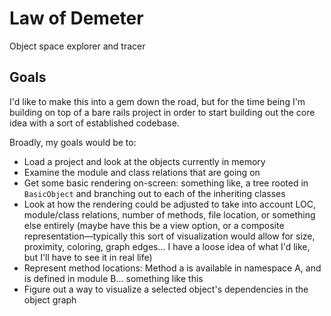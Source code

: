# Law of Demeter
Object space explorer and tracer

## Goals

I'd like to make this into a gem down the road, but for the time being I'm building on top of a bare rails project in order to start building out the core idea with a sort of established codebase.

Broadly, my goals would be to:

* Load a project and look at the objects currently in memory
* Examine the module and class relations that are going on
* Get some basic rendering on-screen: something like, a tree rooted in `BasicObject` and branching out to each of the inheriting classes
* Look at how the rendering could be adjusted to take into account LOC, module/class relations, number of methods, file location, or something else entirely (maybe have this be a view option, or a composite representation—typically this sort of visualization would allow for size, proximity, coloring, graph edges... I have a loose idea of what I'd like, but I'll have to see it in real life)
* Represent method locations: Method a is available in namespace A, and is defined in module B... something like this
* Figure out a way to visualize a selected object's dependencies in the object graph
